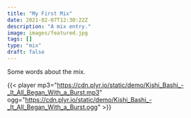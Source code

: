 ```yaml
---
title: "My First Mix"
date: 2021-02-07T12:30:22Z
description: "A mix entry."
image: images/featured.jpg
tags: []
type: "mix"
draft: false
---
```


Some words about the mix.

{{< player mp3="https://cdn.plyr.io/static/demo/Kishi_Bashi_-_It_All_Began_With_a_Burst.mp3" ogg="https://cdn.plyr.io/static/demo/Kishi_Bashi_-_It_All_Began_With_a_Burst.ogg" >}}